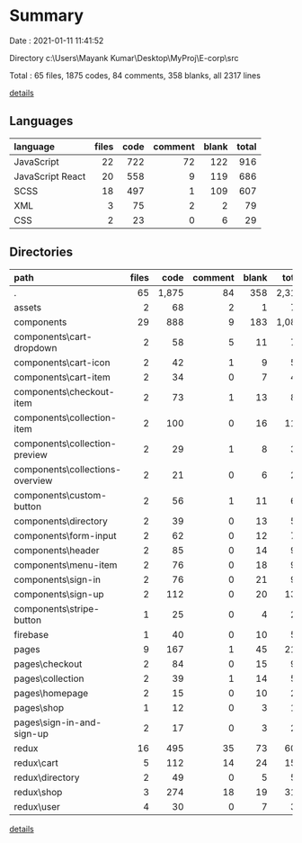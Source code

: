 # Summary

Date : 2021-01-11 11:41:52

Directory c:\Users\Mayank Kumar\Desktop\MyProj\E-corp\src

Total : 65 files,  1875 codes, 84 comments, 358 blanks, all 2317 lines

[details](details.md)

## Languages
| language | files | code | comment | blank | total |
| :--- | ---: | ---: | ---: | ---: | ---: |
| JavaScript | 22 | 722 | 72 | 122 | 916 |
| JavaScript React | 20 | 558 | 9 | 119 | 686 |
| SCSS | 18 | 497 | 1 | 109 | 607 |
| XML | 3 | 75 | 2 | 2 | 79 |
| CSS | 2 | 23 | 0 | 6 | 29 |

## Directories
| path | files | code | comment | blank | total |
| :--- | ---: | ---: | ---: | ---: | ---: |
| . | 65 | 1,875 | 84 | 358 | 2,317 |
| assets | 2 | 68 | 2 | 1 | 71 |
| components | 29 | 888 | 9 | 183 | 1,080 |
| components\cart-dropdown | 2 | 58 | 5 | 11 | 74 |
| components\cart-icon | 2 | 42 | 1 | 9 | 52 |
| components\cart-item | 2 | 34 | 0 | 7 | 41 |
| components\checkout-item | 2 | 73 | 1 | 13 | 87 |
| components\collection-item | 2 | 100 | 0 | 16 | 116 |
| components\collection-preview | 2 | 29 | 1 | 8 | 38 |
| components\collections-overview | 2 | 21 | 0 | 6 | 27 |
| components\custom-button | 2 | 56 | 1 | 11 | 68 |
| components\directory | 2 | 39 | 0 | 13 | 52 |
| components\form-input | 2 | 62 | 0 | 12 | 74 |
| components\header | 2 | 85 | 0 | 14 | 99 |
| components\menu-item | 2 | 76 | 0 | 18 | 94 |
| components\sign-in | 2 | 76 | 0 | 21 | 97 |
| components\sign-up | 2 | 112 | 0 | 20 | 132 |
| components\stripe-button | 1 | 25 | 0 | 4 | 29 |
| firebase | 1 | 40 | 0 | 10 | 50 |
| pages | 9 | 167 | 1 | 45 | 213 |
| pages\checkout | 2 | 84 | 0 | 15 | 99 |
| pages\collection | 2 | 39 | 1 | 14 | 54 |
| pages\homepage | 2 | 15 | 0 | 10 | 25 |
| pages\shop | 1 | 12 | 0 | 3 | 15 |
| pages\sign-in-and-sign-up | 2 | 17 | 0 | 3 | 20 |
| redux | 16 | 495 | 35 | 73 | 603 |
| redux\cart | 5 | 112 | 14 | 24 | 150 |
| redux\directory | 2 | 49 | 0 | 5 | 54 |
| redux\shop | 3 | 274 | 18 | 19 | 311 |
| redux\user | 4 | 30 | 0 | 7 | 37 |

[details](details.md)